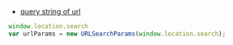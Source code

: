
- [query string of url](https://davidwalsh.name/query-string-javascript)
```javascript
window.location.search
var urlParams = new URLSearchParams(window.location.search);
```



